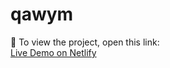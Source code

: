 ﻿# qawym

🚀 To view the project, open this link:  
[Live Demo on Netlify](https://qawym.netlify.app)

